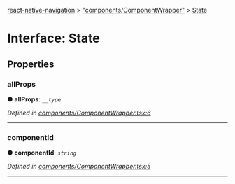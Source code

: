 [react-native-navigation](../README.md) > ["components/ComponentWrapper"](../modules/_components_componentwrapper_.md) > [State](../interfaces/_components_componentwrapper_.state.md)



# Interface: State


## Properties
<a id="allprops"></a>

###  allProps

**●  allProps**:  *`__type`* 

*Defined in [components/ComponentWrapper.tsx:6](https://github.com/wix/react-native-navigation/blob/5cba4e85/lib/src/components/ComponentWrapper.tsx#L6)*





___

<a id="componentid"></a>

###  componentId

**●  componentId**:  *`string`* 

*Defined in [components/ComponentWrapper.tsx:5](https://github.com/wix/react-native-navigation/blob/5cba4e85/lib/src/components/ComponentWrapper.tsx#L5)*





___


